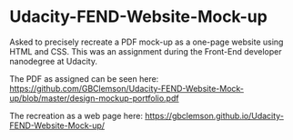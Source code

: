 # Udacity-FEND-Website-Mock-up
Asked to precisely recreate a PDF mock-up as a one-page website using HTML and CSS. This was an assignment during the Front-End developer nanodegree at Udacity.

The PDF as assigned can be seen here:
https://github.com/GBClemson/Udacity-FEND-Website-Mock-up/blob/master/design-mockup-portfolio.pdf

The recreation as a web page here:
https://gbclemson.github.io/Udacity-FEND-Website-Mock-up/
